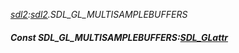 _[sdl2](../../modules/sdl2/sdl2-module.md):[sdl2](../../modules/sdl2/sdl2-module.md).SDL\_GL\_MULTISAMPLEBUFFERS_
##### Const SDL\_GL\_MULTISAMPLEBUFFERS:[SDL_GLattr](../../modules/sdl2/sdl2-sdl_glattr.md)

